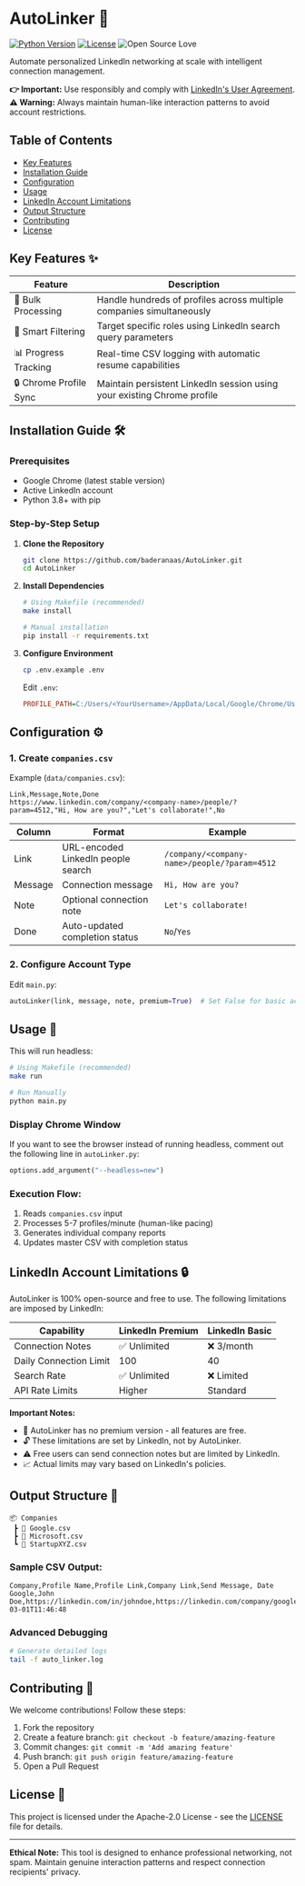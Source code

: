# AutoLinker 🔗

[![Python Version](https://img.shields.io/badge/python-3.8%2B-blue)](https://www.python.org/)
[![License](https://img.shields.io/badge/license-Apache--2.0-green)](LICENSE)
![Open Source Love](https://badges.frapsoft.com/os/v2/open-source.svg?v=103)

Automate personalized LinkedIn networking at scale with intelligent connection management.

**👉 Important:** Use responsibly and comply with [LinkedIn's User Agreement](https://www.linkedin.com/legal/user-agreement).  
**⚠️ Warning:** Always maintain human-like interaction patterns to avoid account restrictions.

## Table of Contents
- [Key Features](#key-features)
- [Installation Guide](#installation-guide)
- [Configuration](#configuration)
- [Usage](#usage)
- [LinkedIn Account Limitations](#linkedin-account-limitations)
- [Output Structure](#output-structure)
- [Contributing](#contributing)
- [License](#license)

## Key Features ✨

| Feature                | Description                                                                 |
|------------------------|-----------------------------------------------------------------------------|
| 🚀 Bulk Processing     | Handle hundreds of profiles across multiple companies simultaneously       |
| 🎯 Smart Filtering     | Target specific roles using LinkedIn search query parameters               |
| 📊 Progress Tracking   | Real-time CSV logging with automatic resume capabilities                   |
| 🔒 Chrome Profile Sync | Maintain persistent LinkedIn session using your existing Chrome profile    |

## Installation Guide 🛠️

### Prerequisites
- Google Chrome (latest stable version)
- Active LinkedIn account
- Python 3.8+ with pip

### Step-by-Step Setup

1. **Clone the Repository**
   ```bash
   git clone https://github.com/baderanaas/AutoLinker.git
   cd AutoLinker
   ```

2. **Install Dependencies**
   ```bash
   # Using Makefile (recommended)
   make install

   # Manual installation
   pip install -r requirements.txt
   ```

3. **Configure Environment**
   ```bash
   cp .env.example .env
   ```
   Edit `.env`:
   ```ini
   PROFILE_PATH=C:/Users/<YourUsername>/AppData/Local/Google/Chrome/User Data/Default
   ```

## Configuration ⚙️

### 1. Create `companies.csv`
Example (`data/companies.csv`):
```csv
Link,Message,Note,Done
https://www.linkedin.com/company/<company-name>/people/?param=4512,"Hi, How are you?","Let's collaborate!",No
```

| Column   | Format                                  | Example                              |
|----------|-----------------------------------------|--------------------------------------|
| Link     | URL-encoded LinkedIn people search      | `/company/<company-name>/people/?param=4512` |
| Message  | Connection message                      | `Hi, How are you?`           |
| Note     | Optional connection note                | `Let's collaborate!`                 |
| Done     | Auto-updated completion status          | `No`/`Yes`                           |

### 2. Configure Account Type
Edit `main.py`:
```python
autoLinker(link, message, note, premium=True)  # Set False for basic accounts
```

## Usage 🚀

This will run headless:
```bash
# Using Makefile (recommended)
make run

# Run Manually
python main.py
```

### Display Chrome Window
If you want to see the browser instead of running headless, comment out the following line in `autoLinker.py`:
```python
options.add_argument("--headless=new")
```

### Execution Flow:
1. Reads `companies.csv` input
2. Processes 5-7 profiles/minute (human-like pacing)
3. Generates individual company reports
4. Updates master CSV with completion status

## LinkedIn Account Limitations 🔒

AutoLinker is 100% open-source and free to use. The following limitations are imposed by LinkedIn:

| Capability               | LinkedIn Premium | LinkedIn Basic |
|--------------------------|------------------|----------------|
| Connection Notes         | ✅ Unlimited    | ❌ 3/month     |
| Daily Connection Limit    | 100             | 40             |
| Search Rate              | ✅ Unlimited     | ❌ Limited     |
| API Rate Limits          | Higher          | Standard       |

**Important Notes:**
- 🚀 AutoLinker has no premium version - all features are free.
- 🔓 These limitations are set by LinkedIn, not by AutoLinker.
- ⚠️ Free users can send connection notes but are limited by LinkedIn.
- 📈 Actual limits may vary based on LinkedIn's policies.

## Output Structure 📂

```
📦 Companies
 ┣ 📜 Google.csv
 ┣ 📜 Microsoft.csv
 ┗ 📜 StartupXYZ.csv
```

### Sample CSV Output:
```csv
Company,Profile Name,Profile Link,Company Link,Send Message, Date
Google,John Doe,https://linkedin.com/in/johndoe,https://linkedin.com/company/google,True,2025-03-01T11:46:48
```

### Advanced Debugging
```bash
# Generate detailed logs
tail -f auto_linker.log
```

## Contributing 🤝

We welcome contributions! Follow these steps:

1. Fork the repository
2. Create a feature branch: `git checkout -b feature/amazing-feature`
3. Commit changes: `git commit -m 'Add amazing feature'`
4. Push branch: `git push origin feature/amazing-feature`
5. Open a Pull Request

## License 📄

This project is licensed under the Apache-2.0 License - see the [LICENSE](LICENSE) file for details.

---

**Ethical Note:** This tool is designed to enhance professional networking, not spam. Maintain genuine interaction patterns and respect connection recipients' privacy.

